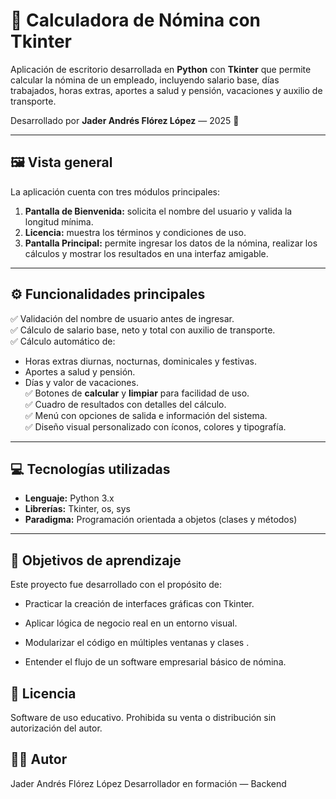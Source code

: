 # 💼 Calculadora de Nómina con Tkinter

Aplicación de escritorio desarrollada en **Python** con **Tkinter** que permite calcular la nómina de un empleado, incluyendo salario base, días trabajados, horas extras, aportes a salud y pensión, vacaciones y auxilio de transporte.

Desarrollado por **Jader Andrés Flórez López** — 2025 🧠  

---

## 🖼️ Vista general

La aplicación cuenta con tres módulos principales:

1. **Pantalla de Bienvenida:** solicita el nombre del usuario y valida la longitud mínima.
2. **Licencia:** muestra los términos y condiciones de uso.
3. **Pantalla Principal:** permite ingresar los datos de la nómina, realizar los cálculos y mostrar los resultados en una interfaz amigable.

---

## ⚙️ Funcionalidades principales

✅ Validación del nombre de usuario antes de ingresar.  
✅ Cálculo de salario base, neto y total con auxilio de transporte.  
✅ Cálculo automático de:
   - Horas extras diurnas, nocturnas, dominicales y festivas.
   - Aportes a salud y pensión.
   - Días y valor de vacaciones.  
✅ Botones de **calcular** y **limpiar** para facilidad de uso.  
✅ Cuadro de resultados con detalles del cálculo.  
✅ Menú con opciones de salida e información del sistema.  
✅ Diseño visual personalizado con íconos, colores y tipografía.  

---
## 💻 Tecnologías utilizadas

- **Lenguaje:** Python 3.x  
- **Librerías:** Tkinter, os, sys  
- **Paradigma:** Programación orientada a objetos (clases y métodos)

---

## 🧠 Objetivos de aprendizaje

Este proyecto fue desarrollado con el propósito de:

- Practicar la creación de interfaces gráficas con Tkinter.

- Aplicar lógica de negocio real en un entorno visual.

- Modularizar el código en múltiples ventanas y clases .

- Entender el flujo de un software empresarial básico de nómina.


## 📜 Licencia

Software de uso educativo.
Prohibida su venta o distribución sin autorización del autor.

## 👨‍💻 Autor

Jader Andrés Flórez López
Desarrollador en formación — Backend
